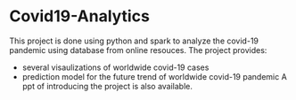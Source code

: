 # Covid19-Analytics
This project is done using python and spark to analyze the covid-19 pandemic using database from online resouces.
The project provides:
  + several visaulizations of worldwide covid-19 cases
  + prediction model for the future trend of worldwide covid-19 pandemic
 A ppt of introducing the project is also available.
